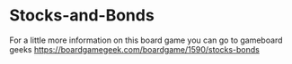 # Stocks-and-Bonds
For a little more information on this board game you can go to gameboard geeks
https://boardgamegeek.com/boardgame/1590/stocks-bonds
